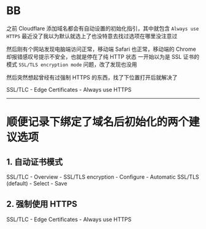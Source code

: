 <!-- ##{"timestamp":1743850589}## -->

# BB
之前 Cloudflare 添加域名都会有自动设置的初始化指引，其中就包含 `Always use HTTPS` 
最近没了我以为默认就选上了也没特意去找过选项在哪里没注意过

然后刚有个网站发现电脑端访问正常，移动端 Safari 也正常，移动端的 Chrome 却报错感叹号提示不安全，也就是停在了纯 HTTP 状态
一开始以为是 SSL 证书的模式 `SSL/TLS encryption mode` 问题，改了发现也没用

然后突然想起曾经有过强制 HTTPS 的东西，找了下位置打开后就解决了

SSL/TLC - Edge Certificates - Always use HTTPS

-----------------------------------------------------------------------------
# 顺便记录下绑定了域名后初始化的两个建议选项
## 1. 自动证书模式
SSL/TLC - Overview - SSL/TLS encryption - Configure - Automatic SSL/TLS (default) - Select - Save

## 2. 强制使用 HTTPS
SSL/TLC - Edge Certificates - Always use HTTPS